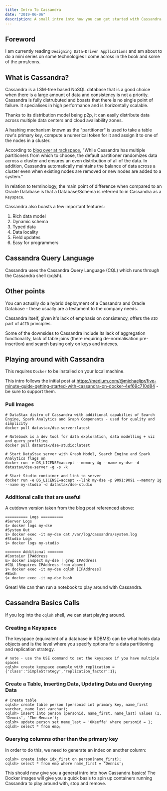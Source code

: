 ```yaml
---
title: Intro To Cassandra
date: "2019-06-06"
description: A small intro into how you can get started with Cassandra using Docker and basic syntax.
---
```


<Ad />

## Foreword

I am currently reading `Designing Data-Driven Applications` and am about to do a mini series on some technologies I come across in the book and some of the pros/cons.

<Ad />

## What is Cassandra?

Cassandra is a LSM-tree based NoSQL database that is a good choice when there is a large amount of data and consistency is not a priority. Cassandra is fully distrubuted and boasts that there is no single point of failure. It specialises in high performance and is horizontally scalable.

Thanks to its distribution model being p2p, it can easily distribute data across multiple data centers and cloud availability zones.

A hashing mechanism known as the "partitioner" is used to take a table row's primary key, compute a numerical token for it and assign it to one of the nodes in a cluster.

According to [blog over at rackspace](https://support.rackspace.com/how-to/introduction-to-cassandra/), "While Cassandra has multiple partitioners from which to choose, the default partitioner randomizes data across a cluster and ensures an even distribution of all of the data. In addition, Cassandra automatically maintains the balance of data across a cluster even when existing nodes are removed or new nodes are added to a system."

In relation to terminology, the main point of difference when compared to an Oracle Database is that a Database/Schema is referred to in Cassandra as a `Keyspace`.

Cassandra also boasts a few important features:

1. Rich data model
2. Dynamic schema
3. Typed data
4. Data locality
5. Field updates
6. Easy for programmers

<Ad />

## Cassandra Query Language

Cassandra uses the Cassandra Query Language (CQL) which runs through the Cassandra shell (cqlsh).

<Ad />

## Other points

You can actually do a hybrid deployment of a Cassandra and Oracle Database - these usually are a testament to the company needs.

Cassandra itself, given it's lack of emphasis on consistency, offers the `AID` part of `ACID` principles.

Some of the downsides to Cassandra include its lack of aggregation functionality, lack of table joins (there requiring de-normalisation pre-insertion) and search basing only on keys and indexes.

<Ad />

## Playing around with Cassandra

This requires `Docker` to be installed on your local machine.

This intro follows the initial post at https://medium.com/@michaeljpr/five-minute-guide-getting-started-with-cassandra-on-docker-4ef69c710d84 - be sure to support them.

### Pull Images

```shell
# DataStax distro of Cassandra with additional capabilies of Search Engine, Spark Analytics and Graph Components - used for quality and simplicity
docker pull datastax/dse-server:latest

# Notebook is a dev tool for data exploration, data modelling + viz and query profiling
docker pull datastax/dse-studio:latest

# Start DataStax server with Graph Model, Search Engine and Spark Analytics flags on
docker run -e DS_LICENSE=accept --memory 4g --name my-dse -d datastax/dse-server -g -s -k

# Start Studio container and link to server
docker run -e DS_LICENSE=accept --link my-dse -p 9091:9091 --memory 1g --name my-studio -d datastax/dse-studio
```

### Additional calls that are useful

A cutdown version taken from the blog post referenced above:

```shell
========== Logs ==========
#Server Logs
$> docker logs my-dse
#System Out
$> docker exec -it my-dse cat /var/log/cassandra/system.log
#Studio Logs
$> docker logs my-studio

======= Additional =======
#Contaier IPAddress
&> docker inspect my-dse | grep IPAddress
#CQL (Requires IPAddress from above)
$> docker exec -it my-dse cqlsh [IPAddress]
#Bash
$> docker exec -it my-dse bash
```

Great! We can then run a notebook to play around with Cassandra.

<Ad />

## Cassandra Basics Calls

If you log into the `cqlsh` shell, we can start playing around.

### Creating a Keyspace

The keyspace (equivalent of a database in RDBMS) can be what holds data objects and is the level where you specify options for a data partitioning and replication strategy.

```shell
# note - use the USE command to set the keyspace if you have multiple spaces
cqlsh> create keyspace example with replication = {'class':'SimpleStrategy','replication_factor':1};
```

### Create a Table, Inserting Data, Updating Data and Querying Data

```shell
# Create table
cqlsh> create table person (personid int primary key, name_first varchar, name_last varchar);
cqlsh> insert into person (personid, name_first, name_last) values (1, 'Dennis', 'The Menace');
cqlsh> update person set name_last = 'OKeeffe' where personid = 1;
cqlsh> select * from emp;
```

### Querying columns other than the primary key

In order to do this, we need to generate an index on another column:

```shell
cqlsh> create index idx_first on person(name_first);
cqlsh> select * from emp where name_first = 'Dennis';
```

This should now give you a general intro into how Cassandra basics! The Docker images will give you a quick basis to spin up containers running Cassandra to play around with, stop and remove.

